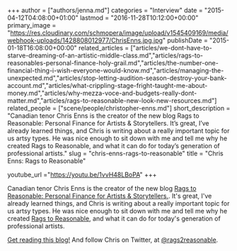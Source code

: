 +++
author = ["authors/jenna.md"]
categories = "Interview"
date = "2015-04-12T04:08:00+01:00"
lastmod = "2016-11-28T10:12:00+00:00"
primary_image = "https://res.cloudinary.com/schmopera/image/upload/v1545409169/media/webhook-uploads/1428808012977/ChrisEnns.jpg.jpg"
publishDate = "2015-01-18T16:08:00+00:00"
related_articles = ["articles/we-dont-have-to-starve-dreaming-of-an-artistic-middle-class.md","articles/rags-to-reasonables-personal-finance-holy-grail.md","articles/the-number-one-financial-thing-i-wish-everyone-would-know.md","articles/managing-the-unexpected.md","articles/stop-letting-audition-season-destroy-your-bank-account.md","articles/what-crippling-stage-fright-taught-me-about-money.md","articles/why-mezza-voce-and-budgets-really-dont-matter.md","articles/rags-to-reasonable-new-look-new-resources.md"]
related_people = ["scene/people/christopher-enns.md"]
short_description = "Canadian tenor Chris Enns is the creator of the new blog Rags to Reasonable: Personal Finance for Artists &amp; Storytellers. It’s great, I’ve already learned things, and Chris is writing about a really important topic for us artsy types. He was nice enough to sit down with me and tell me why he created Rags to Reasonable, and what it can do for today’s generation of professional artists."
slug = "chris-enns-rags-to-reasonable"
title = "Chris Enns: Rags to Reasonable"

youtube_url ="https://youtu.be/1vvH48LBoPA"
+++

Canadian tenor Chris Enns is the creator of the new blog [Rags to Reasonable: Personal Finance for Artists & Storytellers.](http://www.ragstoreasonable.com/). It's great, I've already learned things, and Chris is writing about a really important topic for us artsy types. He was nice enough to sit down with me and tell me why he created [Rags to Reasonable](http://www.ragstoreasonable.com/), and what it can do for today's generation of professional artists.

[Get reading this blog!](http://www.ragstoreasonable.com/) And follow Chris on Twitter, at [@rags2reasonable](https://twitter.com/rags2reasonable).
